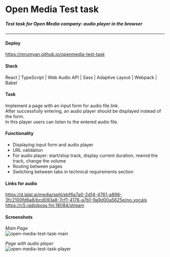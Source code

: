 # Open Media Test task  
##### Test task for Open Media company: audio player in the browser  
---
#### Deploy  
https://mrumyan.github.io/openmedia-test-task
#### Stack  
React | TypeScript | Web Audio API | Sass | Adaptive Layout | Webpack | Babel  
#### Task  
Implement a page with an input form for audio file link.  
After successfully entering, an audio player should be displayed instead of the form.  
In this player users can listen to the entered audio file.
#### Functionality  
- Displaying input form and audio player
- URL validation
- For audio player: start/stop track, display current duration, rewind the track, change the volume
- Routing between pages  
- Switching between tabs in technical requirements section
#### Links for audio  
https://d.lalal.ai/media/split/ebf6a7a0-2d14-4761-a898-3fc2100fd6a8/bcd093a8-7cf1-4178-a7b1-9a9d00a5625e/no_vocals
https://c5.radioboss.fm:18084/stream
#### Screenshots  
*Main Page*  
![open-media-test-task-main](https://github.com/mrumyan/openmedia-test-task/assets/32766553/0c0a617e-44bd-45eb-905f-8141ee41c537)

*Page with audio player*  
![open-media-test-task-player](https://github.com/mrumyan/openmedia-test-task/assets/32766553/f8b408f1-a2b3-4d44-b1b5-3c22d32c38fd)
